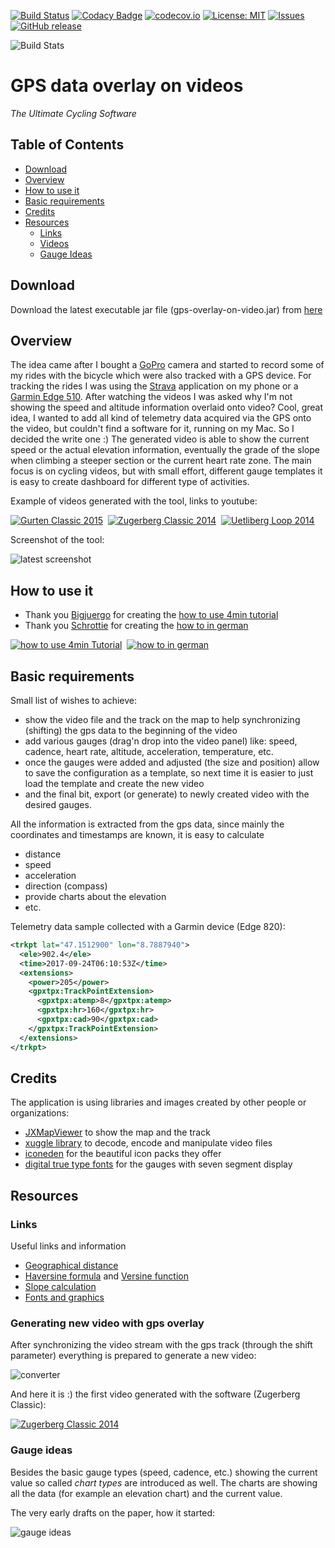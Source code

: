 [![Build Status](https://travis-ci.org/peregin/gps-overlay-on-video.svg?branch=master)](https://travis-ci.org/peregin/gps-overlay-on-video)
[![Codacy Badge](https://api.codacy.com/project/badge/grade/8951fae912144fc587db33b27e8fb1d7)](https://www.codacy.com/app/peregin/gps-overlay-on-video)
[![codecov.io](https://codecov.io/github/peregin/gps-overlay-on-video/coverage.svg?branch=master)](https://codecov.io/github/peregin/gps-overlay-on-video?branch=master)
[![License: MIT](https://img.shields.io/badge/License-MIT-yellow.svg)](https://opensource.org/licenses/MIT)
[![Issues](https://img.shields.io/github/issues/peregin/gps-overlay-on-video.svg)](https://github.com/peregin/gps-overlay-on-video/issues)
[![GitHub release](https://img.shields.io/github/release/peregin/gps-overlay-on-video.svg)](https://github.com/peregin/gps-overlay-on-video/releases)


![Build Stats](https://buildstats.info/travisci/chart/peregin/gps-overlay-on-video?branch=master&buildCount=25)

GPS data overlay on videos
==========================
_The Ultimate Cycling Software_

## Table of Contents
- [Download](#download)
- [Overview](#overview)
- [How to use it](#how-to-use)
- [Basic requirements](#basic-requirements)
- [Credits](#credits)
- [Resources](#resources)
  - [Links](#links)
  - [Videos](#generating-new-video-with-gps-overlay)
  - [Gauge Ideas](#gauge-ideas)

## Download

Download the latest executable jar file (gps-overlay-on-video.jar) from [here](https://github.com/peregin/gps-overlay-on-video/releases/latest/)

## Overview

The idea came after I bought a [GoPro](http://gopro.com/cameras/hd-hero3-silver-edition) camera and started to record
some of my rides with the bicycle which were also tracked with a GPS device.
For tracking the rides I was using the [Strava](http://www.strava.com) application on my phone
or a [Garmin Edge 510](http://www.dcrainmaker.com/2013/01/garmin-edge-510-in-depth-review.html).
After watching the videos I was asked why I'm not showing the speed and altitude information overlaid onto video?
Cool, great idea, I wanted to add all kind of telemetry data acquired via the GPS onto the video, but couldn't find a
software for it, running on my Mac. So I decided the write one :)
The generated video is able to show the current speed or the actual elevation information, eventually the grade of the slope when climbing 
a steeper section or the current heart rate zone. 
The main focus is on cycling videos, but with small effort, different gauge templates it is easy to create dashboard for different type of 
activities.

Example of videos generated with the tool, links to youtube:

[![Gurten Classic 2015](http://img.youtube.com/vi/tVCgP3Xh250/1.jpg)](https://www.youtube.com/watch?v=tVCgP3Xh250)
&nbsp;[![Zugerberg Classic 2014](http://img.youtube.com/vi/N74yLpdebJ8/1.jpg)](http://www.youtube.com/watch?v=N74yLpdebJ8)
&nbsp;[![Uetliberg Loop 2014](http://img.youtube.com/vi/0giJlMyX59I/1.jpg)](http://www.youtube.com/watch?v=0giJlMyX59I)

Screenshot of the tool:

![latest screenshot](https://raw.github.com/peregin/gps-overlay-on-video/master/doc/evolution/latest.jpg "latest screenshot")

## How to use it
* Thank you [Bigjuergo](https://github.com/Bigjuergo) for creating the [how to use 4min tutorial](https://www.youtube.com/watch?v=yOvT8IoDUPA) 
* Thank you [Schrottie](https://github.com/Schrottie) for creating the [how to in german](https://blog.dafb-o.de/gps-overlay-on-video-howto-anzeige-von-gps-daten-in-videos-mit-linux) 

[![how to use 4min Tutorial](http://img.youtube.com/vi/yOvT8IoDUPA/2.jpg)](https://www.youtube.com/watch?v=yOvT8IoDUPA)
&nbsp;[![how to in german](http://img.youtube.com/vi/kpHlk4FVELk/1.jpg)](https://www.youtube.com/watch?v=kpHlk4FVELk)

## Basic requirements
Small list of wishes to achieve:
* show the video file and the track on the map to help synchronizing (shifting) the gps data to the beginning of the video
* add various gauges (drag'n drop into the video panel) like: speed, cadence, heart rate, altitude, acceleration, temperature, etc.
* once the gauges were added and adjusted (the size and position) allow to save the configuration as a template, so next time
it is easier to just load the template and create the new video
* and the final bit, export (or generate) to newly created video with the desired gauges. 

All the information is extracted from the gps data, since mainly the coordinates and timestamps are known, it is easy to calculate
* distance
* speed
* acceleration
* direction (compass)
* provide charts about the elevation
* etc.

Telemetry data sample collected with a Garmin device (Edge 820):
```xml
<trkpt lat="47.1512900" lon="8.7887940">
  <ele>902.4</ele>
  <time>2017-09-24T06:10:53Z</time>
  <extensions>
    <power>205</power>
    <gpxtpx:TrackPointExtension>
      <gpxtpx:atemp>8</gpxtpx:atemp>
      <gpxtpx:hr>160</gpxtpx:hr>
      <gpxtpx:cad>90</gpxtpx:cad>
    </gpxtpx:TrackPointExtension>
  </extensions>
</trkpt>
```

## Credits
The application is using libraries and images created by other people or organizations:
* [JXMapViewer](http://wiki.openstreetmap.org/wiki/JXMapViewer) to show the map and the track
* [xuggle library](http://www.xuggle.com/) to decode, encode and manipulate video files
* [iconeden](http://www.iconeden.com/icon/category/free) for the beautiful icon packs they offer
* [digital true type fonts](http://www.styleseven.com/) for the gauges with seven segment display

## Resources

### Links
Useful links and information
* [Geographical distance](http://en.wikipedia.org/wiki/Geographical_distance)
* [Haversine formula](http://en.wikipedia.org/wiki/Haversine_formula) and [Versine function](http://en.wikipedia.org/wiki/Versine)
* [Slope calculation](https://www.calculator.net/slope-calculator.html)
* [Fonts and graphics](http://www3.ntu.edu.sg/home/ehchua/programming/java/J4b_CustomGraphics.html)

### Generating new video with gps overlay

After synchronizing the video stream with the gps track (through the shift parameter) everything is prepared to generate a new video:

![converter](https://raw.github.com/peregin/gps-overlay-on-video/master/doc/evolution/converter.png "converter dialog")

And here it is :) the first video generated with the software (Zugerberg Classic):

[![Zugerberg Classic 2014](https://raw.github.com/peregin/gps-overlay-on-video/master/doc/evolution/youtube.png)](http://www.youtube.com/watch?v=N74yLpdebJ8)

### Gauge ideas
Besides the basic gauge types (speed, cadence, etc.) showing the current value so called _chart types_ are introduced as well.
The charts are showing all the data (for example an elevation chart) and the current value.

The very early drafts on the paper, how it started:

![gauge ideas](https://raw.github.com/peregin/gps-overlay-on-video/master/doc/gauge-ideas.jpg "gauge ideas")
